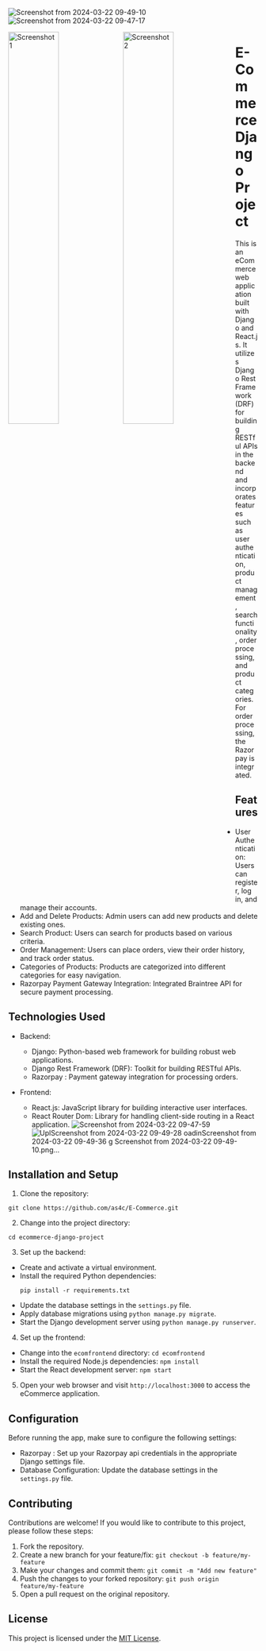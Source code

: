 ![Screenshot from 2024-03-22 09-49-10](https://github.com/as4c/E-Commerce/assets/84590258/2899e6a1-1d36-4bdf-b12e-16665c9c7395)
![Screenshot from 2024-03-22 09-47-17](https://github.com/as4c/E-Commerce/assets/84590258/dbca9e11-bd77-4d32-9aa1-92fd688dea4d)
<div>
    <img src="https://github.com/as4c/E-Commerce/assets/84590258/2899e6a1-1d36-4bdf-b12e-16665c9c7395" alt="Screenshot 1" style="width: 45%; float: left; margin-right: 5px;">
    <img src="https://github.com/as4c/E-Commerce/assets/84590258/dbca9e11-bd77-4d32-9aa1-92fd688dea4d" alt="Screenshot 2" style="width: 45%; float: left;">
</div>

# E-Commerce Django Project

This is an eCommerce web application built with Django and React.js. It utilizes Django Rest Framework (DRF) for building RESTful APIs in the backend and incorporates features such as user authentication, product management, search functionality, order processing, and product categories. For order processing, the Razorpay is integrated.

## Features

- User Authentication: Users can register, log in, and manage their accounts.
- Add and Delete Products: Admin users can add new products and delete existing ones.
- Search Product: Users can search for products based on various criteria.
- Order Management: Users can place orders, view their order history, and track order status.
- Categories of Products: Products are categorized into different categories for easy navigation.
- Razorpay Payment Gateway Integration: Integrated Braintree API for secure payment processing.

## Technologies Used

- Backend:
  - Django: Python-based web framework for building robust web applications.
  - Django Rest Framework (DRF): Toolkit for building RESTful APIs.
  - Razorpay : Payment gateway integration for processing orders.

- Frontend:
  - React.js: JavaScript library for building interactive user interfaces.
  - React Router Dom: Library for handling client-side routing in a React application.
![Screenshot from 2024-03-22 09-47-59](https://github.com/as4c/E-Commerce/assets/84590258/26aba92a-742e-4db8-96ec-a9a68bd1bcd1)
![Upl![Screenshot from 2024-03-22 09-49-28](https://github.com/as4c/E-Commerce/assets/84590258/3a3fce0d-6651-4ccf-a6ba-a17714170f7d)
oadin![Screenshot from 2024-03-22 09-49-36](https://github.com/as4c/E-Commerce/assets/84590258/ed97db1f-238c-43eb-a20b-0c391fe66f14)
g Screenshot from 2024-03-22 09-49-10.png…]()


## Installation and Setup

1. Clone the repository:
```
git clone https://github.com/as4c/E-Commerce.git
```

2. Change into the project directory:
```
cd ecommerce-django-project
```

3. Set up the backend:
- Create and activate a virtual environment.
- Install the required Python dependencies:
  ```
  pip install -r requirements.txt
  ```
- Update the database settings in the `settings.py` file.
- Apply database migrations using `python manage.py migrate`.
- Start the Django development server using `python manage.py runserver`.

4. Set up the frontend:
- Change into the `ecomfrontend` directory: `cd ecomfrontend`
- Install the required Node.js dependencies: `npm install`
- Start the React development server: `npm start`

5. Open your web browser and visit `http://localhost:3000` to access the eCommerce application.

## Configuration

Before running the app, make sure to configure the following settings:

- Razorpay : Set up your Razorpay api credentials in the appropriate Django settings file.
- Database Configuration: Update the database settings in the `settings.py` file.

## Contributing

Contributions are welcome! If you would like to contribute to this project, please follow these steps:

1. Fork the repository.
2. Create a new branch for your feature/fix: `git checkout -b feature/my-feature`
3. Make your changes and commit them: `git commit -m "Add new feature"`
4. Push the changes to your forked repository: `git push origin feature/my-feature`
5. Open a pull request on the original repository.

## License

This project is licensed under the [MIT License](LICENSE).
